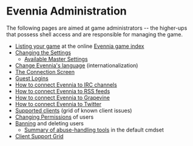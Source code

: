 # Evennia Administration
The following pages are aimed at game administrators -- the higher-ups that possess shell access and are responsible for managing the game.

- [Listing your game](../../community/built_with_evennia/Evennia-Game-Index) at the online [Evennia game index](http://games.evennia.com)
- [Changing the Settings](../../evennia_core/setup/configuration) 
    - [Available Master Settings](https://github.com/evennia/evennia/blob/master/evennia/settings_default.py)
- [Change Evennia's language](../../related_topics/i18n/Internationalization) (internationalization)
- [The Connection Screen](../../evennia_core/system/ui/Connection-Screen)
- [Guest Logins](../../evennia_core/system/accounts/Guest-Logins)
- [How to connect Evennia to IRC channels](../../evennia_core/system/channels/IRC)
- [How to connect Evennia to RSS feeds](../../evennia_core/system/channels/RSS)
- [How to connect Evennia to Grapevine](../../evennia_core/system/channels/Grapevine)
- [How to connect Evennia to Twitter](../communications/How-to-connect-Evennia-to-Twitter)
- [Supported clients](../../related_topics/technical/client-support-grid) (grid of known client issues)
- [Changing Permissions](../building/Building-Permissions) of users
- [Banning](Banning) and deleting users
  - [Summary of abuse-handling tools](Banning#summary-of-abuse-handling-tools) in the default cmdset
- [Client Support Grid](../../related_topics/technical/client-support-grid)